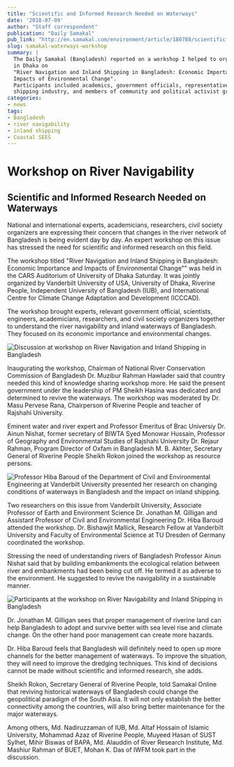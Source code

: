 ```yaml
---
title: "Scientific and Informed Research Needed on Waterways"
date: '2018-07-09'
author: "Staff correspondent"
publication: "Daily Samakal"
pub_link: "http://en.samakal.com/environment/article/180788/scientific-and-informed-research-needed-on-waterways"
slug: samakal-waterways-workshop
summary: |
  The Daily Samakal (Bangladesh) reported on a workshop I helped to organize
  in Dhaka on
  "River Navigation and Inland Shipping in Bangladesh: Economic Importance and
  Impacts of Environmental Change". 
  Participants included academics, government officials, representatives of the 
  shipping industry, and members of community and political activist groups.
categories:
- news
tags:
- Bangladesh
- river navigability
- inland shipping
- Coastal SEES
---
```

# Workshop on River Navigability

## Scientific and Informed Research Needed on Waterways

National and international experts, academicians, researchers, civil society organizers are expressing their concern 
that changes in the river network of Bangladesh is being evident day by day. An expert workshop on this issue has 
stressed the need for scientific and informed research on this field.  

The workshop titled "River Navigation and Inland Shipping in Bangladesh: Economic Importance and Impacts of 
Environmental Change"" was held in the CARS Auditorium of University of Dhaka Saturday. It was jointly organized by 
Vanderbilt University of USA, University of Dhaka, Riverine People, Independent University of Bangladesh (IUB), and 
International Centre for Climate Change Adaptation and Development (ICCCAD).

The workshop brought experts, relevant government official, scientists, engineers, academicians, researchers, and civil 
society organizers together to understand the river navigability and inland waterways of Bangladesh. They focused on 
its economic importance and environmental changes.

![Discussion at workshop on River Navigation and Inland Shipping in Bangladesh](/news/img/samakal-waterways-workshop/waterways-workshop.jpg)

Inaugurating the workshop, Chairman of National River Conservation Commission of Bangladesh Dr. Muzibur Rahman Hawlader 
said that country needed this kind of knowledge sharing workshop more. He said the present government under the 
leadership of PM Sheikh Hasina was dedicated and determined to revive the waterways. The workshop was moderated by 
Dr. Masu Pervese Rana, Chairperson of Riverine People and teacher of Rajshahi University. 

Eminent water and river expert and Professor Emeritus of Brac Universiy Dr. Ainun Nishat, former secretary of BIWTA 
Syed Monowar Hussain, Professor of Geography and Environmental Studies of Rajshahi University Dr. Rejaur Rahman, 
Program Director of Oxfam in Bangladesh M. B. Akhter, Secretary General of Riverine People Sheikh Rokon joined the 
workshop as resource persons.

![Professor Hiba Baroud of the Department of Civil and Environmental Engineering at Vanderbilt University presented her research on changing conditions of waterways in Bangladesh and the impact on inland shipping.](/news/img/samakal-waterways-workshop/baroud.jpg)

Two researchers on this issue from Vanderbilt University, Associate Professor of Earth and Environment Science 
Dr. Jonathan M. Gilligan and Assistant Professor of Civil and Environmental Engineering Dr. Hiba Baroud attended the 
workshop. Dr. Bishawjit Mallick, Research Fellow at Vanderbilt University and Faculty of Environmental Science at TU 
Dresden of Germany coordinated the workshop.

Stressing the need of understanding rivers of Bangladesh Professor Ainun Nishat said that by building embankments the 
ecological relation between river and embankments had been being cut off. He termed it as adverse to the environment. 
He suggested to revive the navigability in a sustainable manner.

![Participants at the workshop on River Navigability and Inland Shipping in Bangladesh](/news/img/samakal-waterways-workshop/waterways-workshop.jpg")

Dr. Jonathan M. Gilligan sees that proper management of riverine land can help Bangladesh to adopt and survive better 
with sea level rise and climate change. On the other hand poor management can create more hazards. 

Dr. Hiba Baroud feels that Bangladesh will definitely need to open up more channels for the better management of 
waterways. To improve the situation, they will need to improve the dredging techniques. This kind of decisions cannot 
be made without scientific and informed research, she adds.

Sheikh Rokon, Secretary General of Riverine People, told Samakal Online that reviving historical waterways of 
Bangladesh could change the geopolitical paradigm of the South Asia. It will not only establish the better connectivity 
among the countries, will also bring better maintenance for the major waterways.

Among others, Md. Nadiruzzaman of IUB, Md. Altaf Hossain of Islamic University, Mohammad Azaz of Riverine People, 
Muyeed Hasan of SUST Sylhet, Mihir Biswas of BAPA, Md. Alauddin of River Research Institute, Md. Mashiur Rahman of BUET, 
Mohan K. Das of IWFM took part in the discussion.
